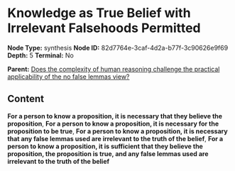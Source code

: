 # Knowledge as True Belief with Irrelevant Falsehoods Permitted

**Node Type:** synthesis
**Node ID:** 82d7764e-3caf-4d2a-b77f-3c90626e9f69
**Depth:** 5
**Terminal:** No

**Parent:** [Does the complexity of human reasoning challenge the practical applicability of the no false lemmas view?](does-the-complexity-of-human-reasoning-challenge-the-practical-applicability-of-the-no-false-lemmas-view-antithesis-28becb19-d52d-4971-a6da-0f42f7fe180d.md)

## Content

**For a person to know a proposition, it is necessary that they believe the proposition**, **For a person to know a proposition, it is necessary for the proposition to be true**, **For a person to know a proposition, it is necessary that any false lemmas used are irrelevant to the truth of the belief**, **For a person to know a proposition, it is sufficient that they believe the proposition, the proposition is true, and any false lemmas used are irrelevant to the truth of the belief**
